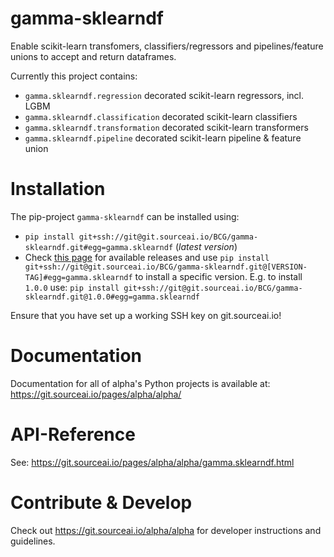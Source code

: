 # gamma-sklearndf

Enable scikit-learn transfomers, classifiers/regressors and pipelines/feature unions
to accept and return dataframes.

Currently this project contains:

- `gamma.sklearndf.regression` decorated scikit-learn regressors, incl. LGBM  
- `gamma.sklearndf.classification` decorated scikit-learn classifiers
- `gamma.sklearndf.transformation` decorated scikit-learn transformers
- `gamma.sklearndf.pipeline` decorated scikit-learn pipeline & feature union


# Installation
The pip-project `gamma-sklearndf` can be installed using:
- `pip install git+ssh://git@git.sourceai.io/BCG/gamma-sklearndf.git#egg=gamma.sklearndf`
 (*latest version*)
 - Check [this page](./../../releases) for available releases and use 
 `pip install git+ssh://git@git.sourceai.io/BCG/gamma-sklearndf.git@[VERSION-TAG]#egg=gamma.sklearndf`
 to install a specific version. E.g. to install `1.0.0` use:
 `pip install git+ssh://git@git.sourceai.io/BCG/gamma-sklearndf.git@1.0.0#egg=gamma.sklearndf`

Ensure that you have set up a working SSH key on git.sourceai.io!

# Documentation
Documentation for all of alpha's Python projects is available at: 
https://git.sourceai.io/pages/alpha/alpha/

# API-Reference
See: https://git.sourceai.io/pages/alpha/alpha/gamma.sklearndf.html

# Contribute & Develop
Check out https://git.sourceai.io/alpha/alpha for developer instructions and guidelines.